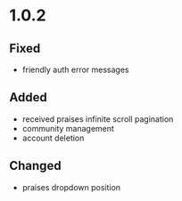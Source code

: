 # 1.0.2
## Fixed
- friendly auth error messages
## Added
- received praises infinite scroll pagination
- community management
- account deletion
## Changed
- praises dropdown position